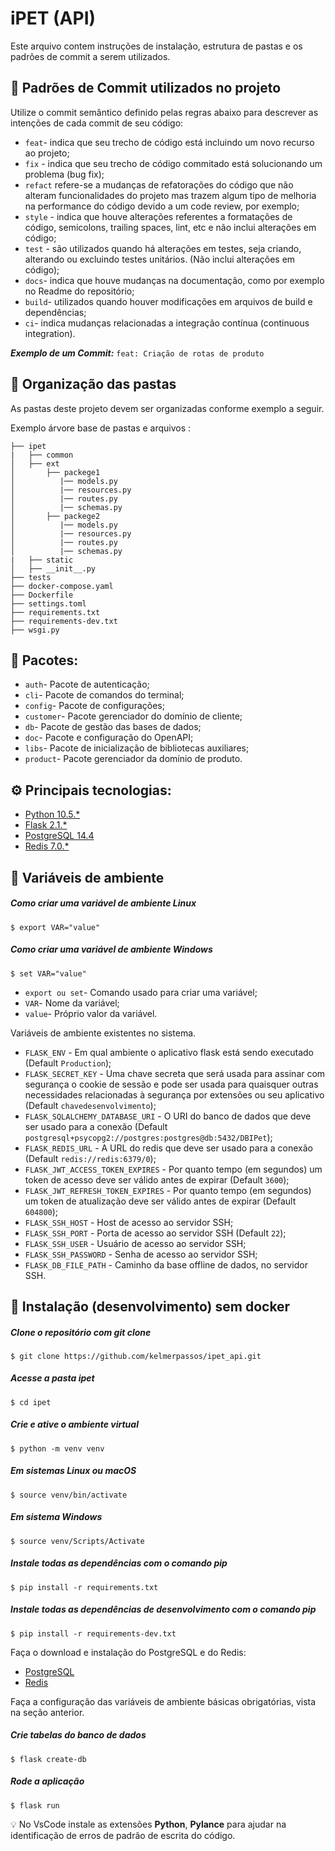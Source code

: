 # iPET (API)

Este arquivo contem instruções de instalação, estrutura de pastas e os padrões de commit a serem utilizados.

## :book: Padrões de Commit utilizados no projeto

Utilize o commit semântico definido pelas regras abaixo para descrever as intenções de cada commit de seu código:

- ```feat```- indica que seu trecho de código está incluindo um novo recurso ao projeto;
- ```fix``` - indica que seu trecho de código commitado está solucionando um problema (bug fix);
- ```refact``` refere-se a mudanças de refatorações do código que não alteram funcionalidades do projeto mas trazem algum tipo de melhoria na performance do código devido a um code review, por exemplo;
- ```style``` - indica que houve alterações referentes a formatações de código, semicolons, trailing spaces, lint, etc e não inclui alterações em código;
- ```test``` - são utilizados quando há alterações em testes, seja criando, alterando ou excluindo testes unitários. (Não inclui alterações em código);
- ```docs```- indica que houve mudanças na documentação, como por exemplo no Readme do repositório;
- ```build```- utilizados quando houver modificações em arquivos de build e dependências;
- ```ci```- indica mudanças relacionadas a integração contínua (continuous integration).

**_Exemplo de um Commit:_**
```feat: Criação de rotas de produto```
## :file_folder: Organização das pastas
As pastas deste projeto devem ser organizadas conforme exemplo a seguir.

Exemplo árvore base de pastas e arquivos :
```
├── ipet
|   ├── common
│   ├── ext
│       ├── packege1
│          |── models.py
│          |── resources.py
│          |── routes.py
│          |── schemas.py
│       ├── packege2
│          |── models.py
│          |── resources.py
│          |── routes.py
│          |── schemas.py
|   ├── static
│   ├── __init__.py
├── tests
├── docker-compose.yaml
├── Dockerfile
├── settings.toml
├── requirements.txt
├── requirements-dev.txt
├── wsgi.py
```
## :file_folder: Pacotes:
- ```auth```- Pacote de autenticação;
- ```cli```- Pacote de comandos do terminal;
- ```config```- Pacote de configurações;
- ```customer```- Pacote gerenciador do domínio de cliente;
- ```db```- Pacote de gestão das bases de dados;
- ```doc```- Pacote e configuração do OpenAPI;
- ```libs```- Pacote de inicialização de bibliotecas auxiliares;
- ```product```- Pacote gerenciador da domínio de produto.
## :gear: Principais tecnologias:
- [Python 10.5.*](https://www.python.org/)
- [Flask 2.1.*](https://flask.palletsprojects.com/en/2.1.x/)
- [PostgreSQL 14.4](https://www.postgresql.org/about/news/postgresql-144-released-2470/#:~:text=The%20PostgreSQL%20Global%20Development%20Group,data%20corruption%20in%20your%20indexes.)
- [Redis 7.0.*](https://redis.io/docs/getting-started/)
## :book: Variáveis de ambiente
##### **Como criar uma variável de ambiente Linux**
```
$ export VAR="value"
```
##### **Como criar uma variável de ambiente Windows**
```
$ set VAR="value"
```
- ```export ou set```- Comando usado para criar uma variável;
- ```VAR```- Nome da variável;
- ```value```- Próprio valor da variável.

Variáveis de ambiente existentes no sistema.

- ```FLASK_ENV``` - Em qual ambiente o aplicativo flask está sendo executado (Default ```Production```);
- ```FLASK_SECRET_KEY``` - Uma chave secreta que será usada para assinar com segurança o cookie de sessão e pode ser usada para quaisquer outras necessidades relacionadas à segurança por extensões ou seu aplicativo (Default ```chavedesenvolvimento```);
- ```FLASK_SQLALCHEMY_DATABASE_URI``` - O URI do banco de dados que deve ser usado para a conexão (Default ```postgresql+psycopg2://postgres:postgres@db:5432/DBIPet```); 
- ```FLASK_REDIS_URL``` - A URL do redis que deve ser usado para a conexão (Default ```redis://redis:6379/0```);
- ```FLASK_JWT_ACCESS_TOKEN_EXPIRES``` - Por quanto tempo (em segundos) um token de acesso deve ser válido antes de expirar (Default ```3600```);
- ```FLASK_JWT_REFRESH_TOKEN_EXPIRES``` - Por quanto tempo (em segundos) um token de atualização deve ser válido antes de expirar (Default ```604800```);
- ```FLASK_SSH_HOST``` - Host de acesso ao servidor SSH;
- ```FLASK_SSH_PORT``` - Porta de acesso ao servidor SSH (Default ```22```);
- ```FLASK_SSH_USER``` - Usuário de acesso ao servidor SSH;
- ```FLASK_SSH_PASSWORD``` - Senha de acesso ao servidor SSH;
- ```FLASK_DB_FILE_PATH``` - Caminho da base offline de dados, no servidor SSH.
## :traffic_light: Instalação (desenvolvimento) sem docker
##### **Clone o repositório com git clone**
```
$ git clone https://github.com/kelmerpassos/ipet_api.git
```
##### **Acesse a pasta _ipet_**
```
$ cd ipet
```
##### **Crie e ative o ambiente virtual**
```
$ python -m venv venv
```
##### **Em sistemas Linux ou macOS**
```
$ source venv/bin/activate 
```
##### **Em sistema Windows**
```
$ source venv/Scripts/Activate 
```
##### **Instale todas as dependências com o comando pip**
```
$ pip install -r requirements.txt
```
##### **Instale todas as dependências de desenvolvimento com o comando pip**
```
$ pip install -r requirements-dev.txt
```
Faça o download e instalação do PostgreSQL e do Redis:
- [PostgreSQL](https://www.postgresql.org/about/news/postgresql-144-released-2470/#:~:text=The%20PostgreSQL%20Global%20Development%20Group,data%20corruption%20in%20your%20indexes.)
- [Redis](https://redis.io/docs/getting-started/)

Faça a configuração das variáveis de ambiente básicas obrigatórias, vista na seção anterior.

##### **Crie tabelas do banco de dados**
```
$ flask create-db
```
##### **Rode a aplicação**
```
$ flask run
```
:bulb: No VsCode instale as extensões **Python**, **Pylance** para ajudar na identificação de erros de padrão de escrita do código.
